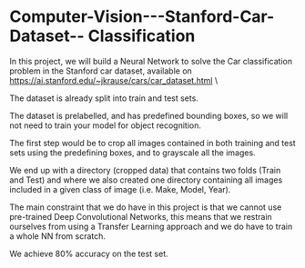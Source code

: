 # Computer-Vision---Stanford-Car-Dataset-- Classification

In this project, we will build a Neural Network to solve the Car classification problem in the Stanford car dataset, available on https://ai.stanford.edu/~jkrause/cars/car_dataset.html \

The dataset is already split into train and test sets.

The dataset is prelabelled, and has predefined bounding boxes, so we will not need to train your model for object recognition.

The first step would be to crop all images contained in both training and test sets using the predefining boxes, and to grayscale all the images.

We end up with a directory (cropped data) that contains two folds (Train and Test) and where we also created one directory containing all images included in a given class of image (i.e. Make, Model, Year).

The main constraint that we do have in this project is that we cannot use pre-trained Deep Convolutional Networks, this means that we restrain ourselves from using a Transfer Learning approach and we do have to train a whole NN from scratch.

We achieve 80% accuracy on the test set.
